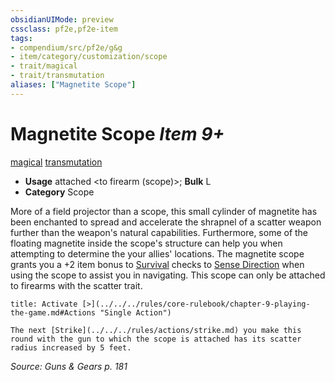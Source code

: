 ```yaml
---
obsidianUIMode: preview
cssclass: pf2e,pf2e-item
tags:
- compendium/src/pf2e/g&g
- item/category/customization/scope
- trait/magical
- trait/transmutation
aliases: ["Magnetite Scope"]
---
```

# Magnetite Scope *Item 9+*  
[magical](../../../Rules/traits/magical.md)  [transmutation](../../../Rules/traits/transmutation.md)  

- **Usage** attached <to firearm (scope)>; **Bulk** L
- **Category** Scope

More of a field projector than a scope, this small cylinder of magnetite has been enchanted to spread and accelerate the shrapnel of a scatter weapon further than the weapon's natural capabilities. Furthermore, some of the floating magnetite inside the scope's structure can help you when attempting to determine the your allies' locations. The magnetite scope grants you a +2 item bonus to [Survival](../../skills.md#Survival) checks to [Sense Direction](../../../Rules/actions/sense-direction.md) when using the scope to assist you in navigating. This scope can only be attached to firearms with the scatter trait.

```ad-embed-ability
title: Activate [>](../../../rules/core-rulebook/chapter-9-playing-the-game.md#Actions "Single Action")

The next [Strike](../../../rules/actions/strike.md) you make this round with the gun to which the scope is attached has its scatter radius increased by 5 feet.
```

*Source: Guns & Gears p. 181*
